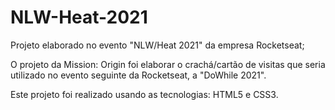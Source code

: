 # NLW-Heat-2021
Projeto elaborado no evento "NLW/Heat 2021" da empresa Rocketseat;

O projeto da Mission: Origin foi elaborar o crachá/cartão de visitas que seria utilizado no evento seguinte da Rocketseat, a "DoWhile 2021".

Este projeto foi realizado usando as tecnologias: HTML5 e CSS3.
